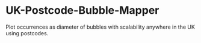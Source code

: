 # UK-Postcode-Bubble-Mapper
Plot occurrences as diameter of bubbles with scalability anywhere in the UK using postcodes.
